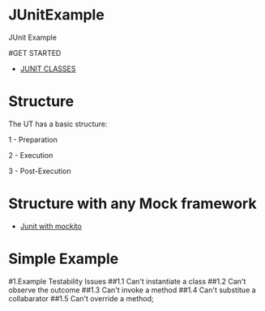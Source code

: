 # JUnitExample
JUnit Example 

#GET STARTED

- [JUNIT CLASSES](/MD/junit-basic.md)

# Structure
 The UT has a basic structure:
 
  1 - Preparation
  
  2 - Execution
  
  3 - Post-Execution

# Structure with any Mock framework

- [Junit with mockito](/MD/junit-mockito.md)


# Simple Example 
#1.Example Testability Issues
##1.1 Can't instantiate a class
##1.2 Can't observe the outcome
##1.3 Can't invoke a method
##1.4 Can't substitue a collabarator
##1.5 Can't override a method;
